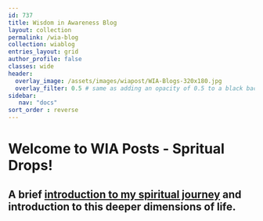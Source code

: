 ```yaml
---
id: 737    
title: Wisdom in Awareness Blog
layout: collection
permalink: /wia-blog
collection: wiablog
entries_layout: grid
author_profile: false
classes: wide
header:
  overlay_image: /assets/images/wiapost/WIA-Blogs-320x180.jpg
  overlay_filter: 0.5 # same as adding an opacity of 0.5 to a black background
sidebar:
   nav: "docs"
sort_order : reverse   
---
```


# Welcome to WIA Posts - Spritual Drops!

## A brief [introduction to my spiritual journey](/wia-home) and introduction to this deeper dimensions of life.


